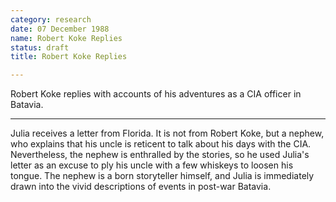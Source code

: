 ```yaml
---
category: research
date: 07 December 1988
name: Robert Koke Replies
status: draft
title: Robert Koke Replies

---
```

Robert Koke replies with accounts of his adventures as a CIA officer in Batavia.

------

Julia receives a letter from Florida. It is not
from Robert Koke, but a nephew, who explains that his uncle is reticent to talk
about his days with the CIA. Nevertheless, the nephew is enthralled by
the stories, so he used Julia's letter as an excuse to ply his uncle
with a few whiskeys to loosen his tongue. The nephew is a born storyteller himself, and Julia
is immediately drawn into the vivid descriptions of events in post-war
Batavia.

